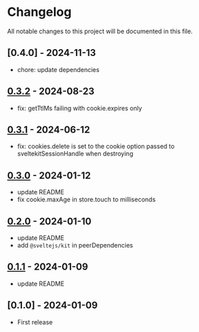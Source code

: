 # Changelog

All notable changes to this project will be documented in this file.

## [0.4.0] - 2024-11-13

- chore: update dependencies

## [0.3.2] - 2024-08-23

- fix: getTtlMs failing with cookie.expires only

## [0.3.1] - 2024-06-12

- fix: cookies.delete is set to the cookie option passed to sveltekitSessionHandle when destroying

## [0.3.0] - 2024-01-12

- update README
- fix cookie.maxAge in store.touch to milliseconds

## [0.2.0] - 2024-01-10

- update README
- add `@sveltejs/kit` in peerDependencies

## [0.1.1] - 2024-01-09

- update README

## [0.1.0] - 2024-01-09

- First release

[0.3.2]: https://github.com/yutak23/svelte-kit-sessions/compare/v0.3.2...v0.4.0
[0.3.2]: https://github.com/yutak23/svelte-kit-sessions/compare/v0.3.1...v0.3.2
[0.3.1]: https://github.com/yutak23/svelte-kit-sessions/compare/v0.3.0...v0.3.1
[0.3.0]: https://github.com/yutak23/svelte-kit-sessions/compare/v0.2.0...v0.3.0
[0.2.0]: https://github.com/yutak23/svelte-kit-sessions/compare/v0.1.1...v0.2.0
[0.1.1]: https://github.com/yutak23/svelte-kit-sessions/compare/v0.1.0...v0.1.1
